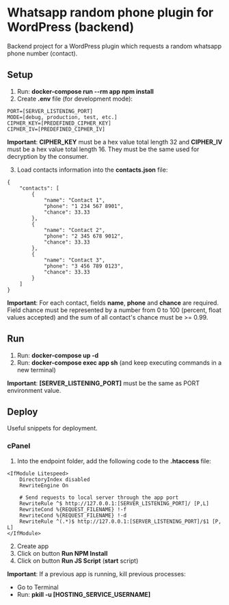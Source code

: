 # Whatsapp random phone plugin for WordPress (backend)
Backend project for a WordPress plugin which requests a random whatsapp phone number (contact).

## Setup
01. Run: **docker-compose run --rm app npm install**
02. Create **.env** file (for development mode):
```
PORT=[SERVER_LISTENING_PORT]
MODE=[debug, production, test, etc.]
CIPHER_KEY=[PREDEFINED_CIPHER_KEY]
CIPHER_IV=[PREDEFINED_CIPHER_IV]
```
**Important**: **CIPHER_KEY** must be a hex value total length 32 and **CIPHER_IV** must be a hex value total length 16. They must be the same used for decryption by the consumer.

03. Load contacts information into the **contacts.json** file:
```
{
    "contacts": [
        {
            "name": "Contact 1",
            "phone": "1 234 567 8901",
            "chance": 33.33
        },
        {
            "name": "Contact 2",
            "phone": "2 345 678 9012",
            "chance": 33.33
        },
        {
            "name": "Contact 3",
            "phone": "3 456 789 0123",
            "chance": 33.33
        }
    ]
}
```
**Important**: For each contact, fields **name**, **phone** and **chance** are required. Field chance must be represented by a number from 0 to 100 (percent, float values accepted) and the sum of all contact's chance must be >= 0.99.
## Run
01. Run: **docker-compose up -d**
02. Run: **docker-compose exec app sh** (and keep executing commands in a new terminal)

**Important**: **[SERVER_LISTENING_PORT]** must be the same as PORT environment value.

## Deploy
Useful snippets for deployment.

### cPanel
01. Into the endpoint folder, add the following code to the **.htaccess** file:
```
<IfModule Litespeed>
    DirectoryIndex disabled
    RewriteEngine On
    
    # Send requests to local server through the app port
    RewriteRule ^$ http://127.0.0.1:[SERVER_LISTENING_PORT]/ [P,L]
    RewriteCond %{REQUEST_FILENAME} !-f
    RewriteCond %{REQUEST_FILENAME} !-d
    RewriteRule ^(.*)$ http://127.0.0.1:[SERVER_LISTENING_PORT]/$1 [P, L]
</IfModule>
```

02. Create app
03. Click on button **Run NPM Install**
04. Click on button **Run JS Script** (**start** script)

**Important**: If a previous app is running, kill previous processes:
- Go to Terminal
- Run: **pkill -u [HOSTING_SERVICE_USERNAME]**
